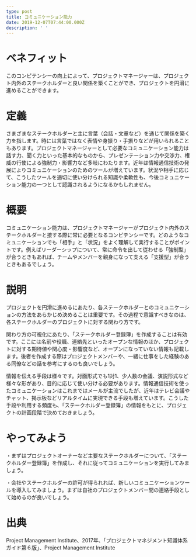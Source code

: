 ```yaml
---
type: post
title: コミュニケーション能力
date: 2019-12-07T07:44:00.000Z
description: ' '
---
```

# ベネフィット

このコンピテンシーの向上によって、プロジェクトマネージャーは、プロジェクト内外のステークホルダーと良い関係を築くことができ、プロジェクトを円滑に進めることができます。

# 定義

さまざまなステークホルダーと主に言葉（会話・文章など）を通じて関係を築く力を指します。時には言葉ではなく表情や身振り・手振りなどが用いられることもあります。プロジェクトマネージャーとして必要なコミュニケーション能力は話す力、聞く力といった基本的なものから、プレゼンテーション力や交渉力、権威の行使による強制力・影響力など多岐にわたります。近年は情報通信技術の発展によりコミュニケーションのためのツールが増えています。状況や相手に応じて、こうしたツールを適切に使い分けられる知識や柔軟性も、今後コミュニケーション能力の一つとして認識されるようになるかもしれません。

# 概要

コミュニケーション能力は、プロジェクトマネージャーがプロジェクト内外のステークホルダーと接する際に常に必要となるコンピテンシーです。どのようなコミュニケーションでも「相手」と「状況」をよく理解して実行することがポイントです。例えばリーダーシップについて、常に命令を出して従わせる「強制型」が合うときもあれば、チームやメンバーを親身になって支える「支援型」が合うときもあるでしょう。

# 説明

プロジェクトを円滑に進めるにあたり、各ステークホルダーとのコミュニケーションの方法をあらかじめ決めることは重要です。その過程で意識すべきなのは、各ステークホルダーのプロジェクトに対する関わり方です。

関わり方の可視化にあたり、「ステークホルダー登録簿」を作成することは有効です。ここには名前や役職、連絡先といったオープンな情報のほか、プロジェクトに対する期待値や関心度・影響度など、オープンになっていない情報も記載します。後者を作成する際はプロジェクトメンバーや、一緒に仕事をした経験のある同僚などの話を参考にするのも良いでしょう。

情報を伝える手段は様々です。対面形式でも1対1、少人数の会議、演説形式など様々な形があり、目的に応じて使い分ける必要があります。情報通信技術を使ったコミュニケーションはこれまではメールが主流でしたが、近年はテレビ会議やチャット、掲示板などリアルタイムに実現できる手段も増えています。こうした手段や利用する頻度も、「ステークホルダー登録簿」の情報をもとに、プロジェクトの計画段階で決めておきましょう。

# やってみよう

・まずはプロジェクトオーナーなど主要なステークホルダーについて、「ステークホルダー登録簿」を作成し、それに従ってコミュニケーションを実行してみましょう。

・会社やステークホルダーの許可が得られれば、新しいコミュニケーションツールを導入してみましょう。まずは自社のプロジェクトメンバー間の連絡手段として始めるのが良いでしょう。

# 出典

Project Management Institute、2017年、「プロジェクトマネジメント知識体系ガイド第６版」、Project Management Institute
